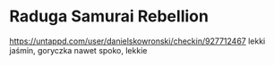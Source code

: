 # Raduga Samurai Rebellion
https://untappd.com/user/danielskowronski/checkin/927712467
lekki jaśmin, goryczka nawet spoko, lekkie